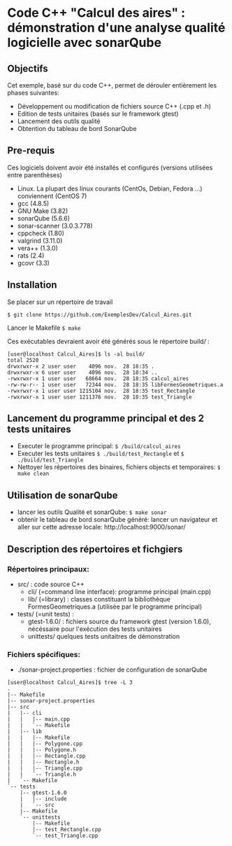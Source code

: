 # Code C++ "Calcul des aires" : démonstration d'une analyse qualité logicielle avec sonarQube

## Objectifs

Cet exemple, basé sur du code C++, permet de dérouler entièrement les phases suivantes:

* Développement ou modification de fichiers source C++ (.cpp et .h)
* Edition de tests unitaires (basés sur le framework gtest)
* Lancement des outils qualité
* Obtention du tableau de bord SonarQube


## Pre-requis

Ces logiciels doivent avoir été installés et configurés (versions utilisées entre parenthèses)

- Linux. La plupart des linux courants (CentOs, Debian, Fedora ...) conviennent (CentOS 7)
- gcc (4.8.5)
- GNU Make (3.82)
- sonarQube (5.6.6)
- sonar-scanner (3.0.3.778)
- cppcheck (1.80)
- valgrind (3.11.0)
- vera++ (1.3.0)
- rats (2.4)
- gcovr (3.3)

## Installation

Se placer sur un répertoire de travail

`$ git clone https://github.com/ExemplesDev/Calcul_Aires.git`

Lancer le Makefile
`$ make`

Ces exécutables devraient avoir été générés sous le répertoire build/ :

```
[user@localhost Calcul_Aires]$ ls -al build/
total 2520
drwxrwxr-x 2 user user    4096 nov.  28 18:35 .
drwxrwxr-x 6 user user    4096 nov.  28 18:34 ..
-rwxrwxr-x 1 user user   68664 nov.  28 18:35 calcul_aires
-rw-rw-r-- 1 user user   72344 nov.  28 18:35 libFormesGeometriques.a
-rwxrwxr-x 1 user user 1215104 nov.  28 18:35 test_Rectangle
-rwxrwxr-x 1 user user 1211376 nov.  28 18:35 test_Triangle
```

## Lancement du programme principal et des 2 tests unitaires

* Executer le programme principal: 
`$ /build/calcul_aires`
* Executer les tests unitaires
`$ ./build/test_Rectangle`
et `$ ./build/test_Triangle`
* Nettoyer les répertoires des binaires, fichiers objects et temporaires:
`$ make clean`

## Utilisation de sonarQube

* lancer les outils Qualité et sonarQube:
`$ make sonar`
* obtenir le tableau de bord sonarQube généré:
lancer un navigateur et aller sur cette adresse locale: http://localhost:9000/sonar/


## Description des répertoires et fichgiers

### Répertoires principaux:

* src/ : code source C++
  * cli/ (=command line interface): programme principal (main.cpp)
  * lib/ (=library) : classes constituant la bibliothèque FormesGeometriques.a (utilisée par le programme principal)
* tests/ (=unit tests) : 
  * gtest-1.6.0/ : fichiers source du framework gtest (version 1.6.0), nécéssaire pour l'exécution des tests unitaires
  * unittests/ quelques tests unitaitres de démonstration

### Fichiers spécifiques:

* ./sonar-project.properties : fichier de configuration de sonarQube


```
[user@localhost Calcul_Aires]$ tree -L 3
.
|-- Makefile
|-- sonar-project.properties
|-- src
|   |-- cli
|   |   |-- main.cpp
|   |   `-- Makefile
|   |-- lib
|   |   |-- Makefile
|   |   |-- Polygone.cpp
|   |   |-- Polygone.h
|   |   |-- Rectangle.cpp
|   |   |-- Rectangle.h
|   |   |-- Triangle.cpp
|   |   `-- Triangle.h
|   `-- Makefile
`-- tests
    |-- gtest-1.6.0
    |   |-- include
    |   `-- src
    |-- Makefile
    `-- unittests
        |-- Makefile
        |-- test_Rectangle.cpp
        `-- test_Triangle.cpp
```
